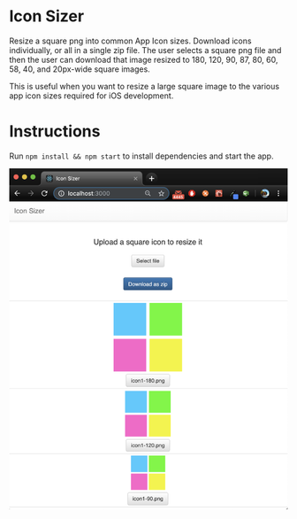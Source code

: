 # Icon Sizer
Resize a square png into common App Icon sizes.  Download icons individually, or all in a single zip file.  The user selects a square png file and then the user can download that image resized to 180, 120, 90, 87, 80, 60, 58, 40, and 20px-wide square images.  

This is useful when you want to resize a large square image to the various app icon sizes required for iOS development.

# Instructions
Run `npm install && npm start` to install dependencies and start the app.



![The Icon Sizer App](public/screenshot1.png?raw=true "Example Screenshot")
